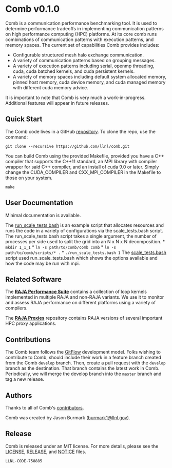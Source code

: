 Comb v0.1.0
============

Comb is a communication performance benchmarking tool. It is used to determine performance tradeoffs in implementing communication patterns on high performance computing (HPC) platforms. At its core comb runs combinations of communication patterns with execution patterns, and memory spaces. The current set of capabilities Comb provides includes:
  * Configurable structured mesh halo exchange communication.
  * A variety of communication patterns based on grouping messages.
  * A variety of execution patterns including serial, openmp threading, cuda, cuda batched kernels, and cuda persistent kernels.
  * A variety of memory spaces including default system allocated memory, pinned host memory, cuda device memory, and cuda managed memory with different cuda memory advice.

It is important to note that Comb is very much a work-in-progress. Additional features will appear in future releases.

Quick Start
-----------

The Comb code lives in a GitHub [repository](https://github.com/llnl/comb). To clone the repo, use the command:

    git clone --recursive https://github.com/llnl/comb.git

You can build Comb using the provided Makefile, provided you have a C++ compiler that supports the C++11 standard, an MPI library with compiler wrapper for said C++ compiler, and an install of cuda 9.0 or later.
Simply change the CUDA_COMPILER and CXX_MPI_COMPILER in the Makefile to those on your system.

    make

User Documentation
-------------------

Minimal documentation is available.

The [run_scale_tests.bash](./scripts/run_scale_tests.bash) is an example script that allocates resources and runs the code in a variety of configurations via the scale_tests.bash script. The run_scale_tests.bash script takes a single argument, the number of processes per side used to split the grid into an N x N x N decomposition.
    * `mkdir 1_1_1`
    * `ln -s path/to/comb/comb comb`
    * `ln -s path/to/comb/scripts/* .`
    * `./run_scale_tests.bash 1`
The [scale_tests.bash](./scripts/scale_tests.bash) script used run_scale_tests.bash which shows the options available and how the code may be run with mpi.


Related Software
--------------------

The [**RAJA Performance Suite**](https://github.com/LLNL/RAJAPerf) contains a collection of loop kernels implemented in multiple RAJA and non-RAJA variants. We use it to monitor and assess RAJA performance on different platforms using a variety of compilers.

The [**RAJA Proxies**](https://github.com/LLNL/RAJAProxies) repository contains RAJA versions of several important HPC proxy applications.

Contributions
---------------

The Comb team follows the [GitFlow](http://nvie.com/posts/a-successful-git-branching-model/) development model. Folks wishing to contribute to Comb, should include their work in a feature branch created from the Comb `develop` branch. Then, create a pull request with the `develop` branch as the destination. That branch contains the latest work in Comb. Periodically, we will merge the develop branch into the `master` branch and tag a new release.

Authors
-----------

Thanks to all of Comb's
[contributors](https://github.com/LLNL/Comb/graphs/contributors).

Comb was created by Jason Burmark (burmark1@llnl.gov).


Release
-----------

Comb is released under an MIT license. For more details, please see the
[LICENSE](./LICENSE), [RELEASE](./RELEASE), and [NOTICE](./NOTICE) files.

`LLNL-CODE-758885`
